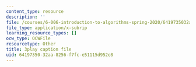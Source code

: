 ```yaml
---
content_type: resource
description: ''
file: /courses/6-006-introduction-to-algorithms-spring-2020/6419735032aa8256f7fce51115d952e8_JbafQJx1CIA.srt
file_type: application/x-subrip
learning_resource_types: []
ocw_type: OCWFile
resourcetype: Other
title: 3play caption file
uid: 64197350-32aa-8256-f7fc-e51115d952e8
---
```


